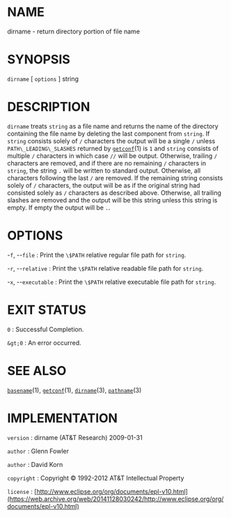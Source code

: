 # NAME

dirname - return directory portion of file name

# SYNOPSIS

`dirname` \[ `options` \] string

# DESCRIPTION

`dirname` treats `string` as a file name and returns the name of the
directory containing the file name by deleting the last component from
`string`.
If `string` consists solely of `/` characters the output will be a
single `/` unless `PATH\_LEADING\_SLASHES` returned by
[`getconf`](/web/20141128030242/http://www2.research.att.com/~astopen/man/man1/getconf.html)(1)
is `1` and `string` consists of multiple `/` characters in which
case `//` will be output. Otherwise, trailing `/` characters are
removed, and if there are no remaining `/` characters in `string`, the
string `.` will be written to standard output. Otherwise, all
characters following the last `/` are removed. If the remaining string
consists solely of `/` characters, the output will be as if the
original string had consisted solely as `/` characters as described
above. Otherwise, all trailing slashes are removed and the output will
be this string unless this string is empty. If empty the output will be
`.`.

# OPTIONS

-`f`, --`file`
:   Print the `\$PATH` relative regular file path for `string`.

-`r`, --`relative`
:   Print the `\$PATH` relative readable file path for `string`.

-`x`, --`executable`
:   Print the `\$PATH` relative executable file path for `string`.

# EXIT STATUS

`0`
: Successful Completion.

`&gt;0`
:   An error occurred.

# SEE ALSO

[`basename`](/web/20141128030242/http://www2.research.att.com/~astopen/man/man1/basename.html)(1),
[`getconf`](/web/20141128030242/http://www2.research.att.com/~astopen/man/man1/getconf.html)(1),
[`dirname`](/web/20141128030242/http://www2.research.att.com/~astopen/man/man3/dirname.html)(3),
[`pathname`](/web/20141128030242/http://www2.research.att.com/~astopen/man/man3/pathname.html)(3)

# IMPLEMENTATION

`version`
:   dirname (AT&T Research) 2009-01-31

`author`
:   Glenn Fowler

`author`
:   David Korn

`copyright`
:   Copyright © 1992-2012 AT&T Intellectual Property

`license`
:   [http://www.eclipse.org/org/documents/epl-v10.html](https://web.archive.org/web/20141128030242/http://www.eclipse.org/org/documents/epl-v10.html)



